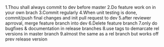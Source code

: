 1.Thou shall always commit to dev before master
2.Do feature work on in your own brach
3.Commit regularly
4.When unit testing is done, commit/push final changes and init pull request to dev
5.after reviewer aprroval, merge feature branch into dev
6.Delete feature branch
7.only do bugfixes & documentation in release branches
8.use tags to demarcate rel versions in master branch
9.almost the same as a rel branch but works off prev release version
